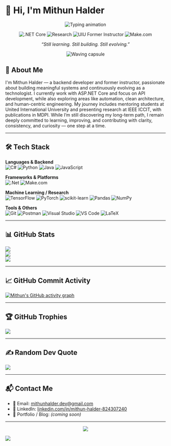 # 👋 Hi, I'm Mithun Halder
<p align="center">
  <!-- Animated typing effect SVG -->
  <img src="https://readme-typing-svg.herokuapp.com?font=Fira+Code&pause=1000&color=58A6FF&center=true&vCenter=true&width=600&lines=Backend+Developer+%7C+API+Specialist+%7C+ML+Explorer;Instructor+turned+Engineer+%7C+IEEE+Author;Building+with+.NET%2C+Learning+with+Curiosity" alt="Typing animation" />
</p>

<p align="center">
  <!-- Animated rotating badges with glow effect -->
  <img src="https://img.shields.io/badge/.NET-Core-blueviolet?style=for-the-badge&logo=dotnet&logoColor=white&animation=glow" alt=".NET Core" />
  <img src="https://img.shields.io/badge/Research-IEEE%2FMDPI-9cf?style=for-the-badge&logo=researchgate&logoColor=white&animation=glow" alt="Research" />
  <img src="https://img.shields.io/badge/UIU-Former_Instructor-lightgrey?style=for-the-badge&logo=university&logoColor=black" alt="UIU Former Instructor" />
  <img src="https://img.shields.io/badge/Make.com-Automation-blue?style=for-the-badge&logo=airtable&logoColor=white" alt="Make.com" />
</p>

<p align="center"><em>“Still learning. Still building. Still evolving.”</em></p>

<p align="center">
  <!-- Animated waving capsule with gradient colors -->
  <img src="https://capsule-render.vercel.app/api?type=waving&color=gradient&height=120&section=footer" alt="Waving capsule" />
</p>

## 💫 About Me

I'm Mithun Halder — a backend developer and former instructor, passionate about building meaningful systems and continuously evolving as a technologist. I currently work with ASP.NET Core and focus on API development, while also exploring areas like automation, clean architecture, and human-centric engineering. My journey includes mentoring students at United International University and presenting research at IEEE ICCIT, with publications in MDPI. While I’m still discovering my long-term path, I remain deeply committed to learning, improving, and contributing with clarity, consistency, and curiosity — one step at a time.

---

## 🛠 Tech Stack

**Languages & Backend**  
![C#](https://img.shields.io/badge/c%23-%23239120.svg?style=for-the-badge&logo=csharp&logoColor=white) 
![Python](https://img.shields.io/badge/python-3670A0?style=for-the-badge&logo=python&logoColor=ffdd54) 
![Java](https://img.shields.io/badge/java-%23ED8B00.svg?style=for-the-badge&logo=openjdk&logoColor=white) 
![JavaScript](https://img.shields.io/badge/javascript-%23323330.svg?style=for-the-badge&logo=javascript&logoColor=%23F7DF1E)

**Frameworks & Platforms**  
![.Net](https://img.shields.io/badge/.NET-5C2D91?style=for-the-badge&logo=.net&logoColor=white) 
![Make.com](https://img.shields.io/badge/make.com-Automation-blueviolet?style=for-the-badge)

**Machine Learning / Research**  
![TensorFlow](https://img.shields.io/badge/TensorFlow-%23FF6F00.svg?style=for-the-badge&logo=TensorFlow&logoColor=white) 
![PyTorch](https://img.shields.io/badge/PyTorch-%23EE4C2C.svg?style=for-the-badge&logo=PyTorch&logoColor=white) 
![scikit-learn](https://img.shields.io/badge/scikit--learn-%23F7931E.svg?style=for-the-badge&logo=scikit-learn&logoColor=white) 
![Pandas](https://img.shields.io/badge/pandas-%23150458.svg?style=for-the-badge&logo=pandas&logoColor=white) 
![NumPy](https://img.shields.io/badge/numpy-%23013243.svg?style=for-the-badge&logo=numpy&logoColor=white)

**Tools & Others**  
![Git](https://img.shields.io/badge/git-%23F05033.svg?style=for-the-badge&logo=git&logoColor=white) 
![Postman](https://img.shields.io/badge/Postman-FF6C37?style=for-the-badge&logo=postman&logoColor=white) 
![Visual Studio](https://img.shields.io/badge/Visual_Studio-5C2D91?style=for-the-badge&logo=visual%20studio&logoColor=white) 
![VS Code](https://img.shields.io/badge/VS%20Code-007ACC?style=for-the-badge&logo=visual-studio-code&logoColor=white) 
![LaTeX](https://img.shields.io/badge/latex-%23008080.svg?style=for-the-badge&logo=latex&logoColor=white)

---

## 📊 GitHub Stats

![](https://github-readme-stats.vercel.app/api?username=mhalder-dev&theme=tokyonight&hide_border=false&include_all_commits=true&count_private=true)<br/>
![](https://nirzak-streak-stats.vercel.app/?user=mhalder-dev&theme=tokyonight&hide_border=false)<br/>
![](https://github-readme-stats.vercel.app/api/top-langs/?username=mhalder-dev&theme=tokyonight&hide_border=false&layout=compact)

---

## 📈 GitHub Commit Activity

[![Mithun's GitHub activity graph](https://github-readme-activity-graph.vercel.app/graph?username=mhalder-dev&theme=tokyo-night&hide_border=true)](https://github.com/mhalder-dev)

---

## 🏆 GitHub Trophies

![](https://github-profile-trophy.vercel.app/?username=mhalder-dev&theme=radical&no-frame=false&no-bg=true&margin-w=4)

---

## ✍️ Random Dev Quote

![](https://quotes-github-readme.vercel.app/api?type=horizontal&theme=radical)

---

## 📬 Contact Me

- 📧 Email: mithunhalder.dev@gmail.com  
- 🔗 LinkedIn: [linkedin.com/in/mithun-halder-824307240](https://www.linkedin.com/in/mithun-halder-824307240/)
- 🧠 Portfolio / Blog: *(coming soon)*

---

<p align="center">
  <img src="https://capsule-render.vercel.app/api?type=waving&color=gradient&height=100&section=footer"/>
</p>

[![](https://visitcount.itsvg.in/api?id=mhalder-dev&icon=0&color=0)](https://visitcount.itsvg.in)
